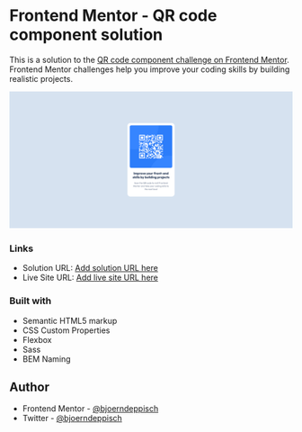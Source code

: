 # Frontend Mentor - QR code component solution

This is a solution to the [QR code component challenge on Frontend Mentor](https://www.frontendmentor.io/challenges/qr-code-component-iux_sIO_H). Frontend Mentor challenges help you improve your coding skills by building realistic projects. 



![Screenshot](./info/screenshot.png)



### Links

- Solution URL: [Add solution URL here](https://your-solution-url.com)
- Live Site URL: [Add live site URL here](https://your-live-site-url.com)

### Built with

- Semantic HTML5 markup
- CSS Custom Properties
- Flexbox
- Sass
- BEM Naming

## Author

- Frontend Mentor - [@bjoerndeppisch](https://www.frontendmentor.io/profile/bjoerndeppisch)
- Twitter - [@bjoerndeppisch](https://twitter.com/bjoerndeppisch)

